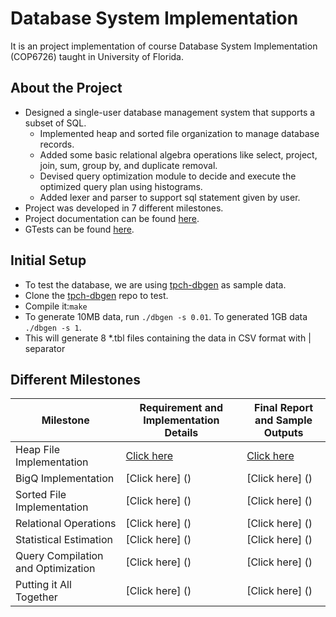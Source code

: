 # Database System Implementation
It is an project implementation of course Database System Implementation (COP6726) taught in University of Florida.

## About the Project
* Designed a single-user database management system that supports a subset of SQL. 
  - Implemented heap and sorted file organization to manage database records. 
  - Added some basic relational algebra operations like select, project, join, sum, group by, and duplicate removal. 
  - Devised query optimization module to decide and execute the optimized query plan using histograms.
  - Added lexer and parser to support sql statement given by user.
* Project was developed in 7 different milestones.
* Project documentation can be found [here](https://github.com/Smrati8/database-implementation/tree/master/documentation).
* GTests can be found [here](https://github.com/Smrati8/database-implementation/tree/master/gtests).

## Initial Setup
  * To test the database, we are using [tpch-dbgen](https://github.com/electrum/tpch-dbgen.git) as sample data.
  * Clone the [tpch-dbgen](https://github.com/electrum/tpch-dbgen.git) repo to test.
  * Compile it:`make`
  * To generate 10MB data, run `./dbgen -s 0.01`. To generated 1GB data `./dbgen -s 1`.
  * This will generate 8 *.tbl files containing the data in CSV format with | separator

## Different Milestones

| Milestone | Requirement and Implementation Details | Final Report and Sample Outputs | 
| --------- | -------------------------------------- | ------------------------------- |
| Heap File Implementation  | [Click here](https://github.com/Smrati8/database-implementation/blob/master/documentation/A1.pdf) | [Click here](https://github.com/Smrati8/database-implementation/blob/master/documentation/Report%20Assignment%201.pdf) | 
| BigQ Implementation  | [Click here] () | [Click here] () |
| Sorted File Implementation | [Click here] () | [Click here] () |
| Relational Operations | [Click here] () | [Click here] () |
| Statistical Estimation | [Click here] () | [Click here] () |
| Query Compilation and Optimization | [Click here] () | [Click here] () |
| Putting it All Together | [Click here] () | [Click here] () |
